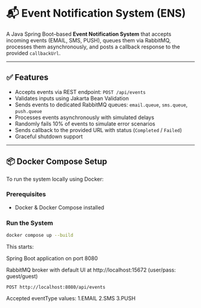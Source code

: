 # 📬 Event Notification System (ENS)

A Java Spring Boot–based **Event Notification System** that accepts incoming events (EMAIL, SMS, PUSH), queues them via RabbitMQ, processes them asynchronously, and posts a callback response to the provided `callbackUrl`.

---

## ✅ Features

- Accepts events via REST endpoint: `POST /api/events`
- Validates inputs using Jakarta Bean Validation
- Sends events to dedicated RabbitMQ queues: `email.queue`, `sms.queue`, `push.queue`
- Processes events asynchronously with simulated delays
- Randomly fails 10% of events to simulate error scenarios
- Sends callback to the provided URL with status (`Completed` / `Failed`)
- Graceful shutdown support

---

## 📦 Docker Compose Setup

To run the system locally using Docker:

### Prerequisites

- Docker & Docker Compose installed

### Run the System

```bash
docker compose up --build
```

This starts:

Spring Boot application on port 8080

RabbitMQ broker with default UI at http://localhost:15672 (user/pass: guest/guest)
```
POST http://localhost:8080/api/events
```
Accepted eventType values:
1.EMAIL
2.SMS
3.PUSH
